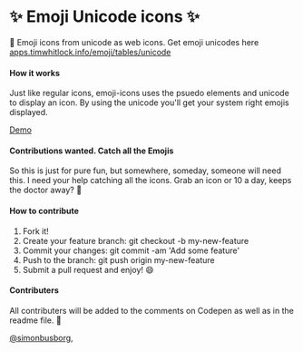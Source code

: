 # :sparkles: Emoji Unicode icons :sparkles:
:ghost: Emoji icons from unicode as web icons. Get emoji unicodes here <a href="http://apps.timwhitlock.info/emoji/tables/unicode">apps.timwhitlock.info/emoji/tables/unicode</a>

#### How it works
Just like regular icons, emoji-icons uses the psuedo elements and unicode to display an icon. By using the unicode you'll get your system right emojis displayed.

<a href="http://codepen.io/simonbusborg/full/JXPpza">Demo</a>

#### Contributions wanted. Catch all the Emojis
So this is just for pure fun, but somewhere, someday, someone will need this. I need your help catching all the icons. Grab an icon or 10 a day, keeps the doctor away? :beers:

#### How to contribute
1. Fork it!
2. Create your feature branch: git checkout -b my-new-feature
3. Commit your changes: git commit -am 'Add some feature'
4. Push to the branch: git push origin my-new-feature
5. Submit a pull request and enjoy! :smile:

#### Contributers
All contributers will be added to the comments on Codepen as well as in the readme file. :sparkling_heart:

<a href="https://twitter.com/simonbusborg">@simonbusborg</a>,
